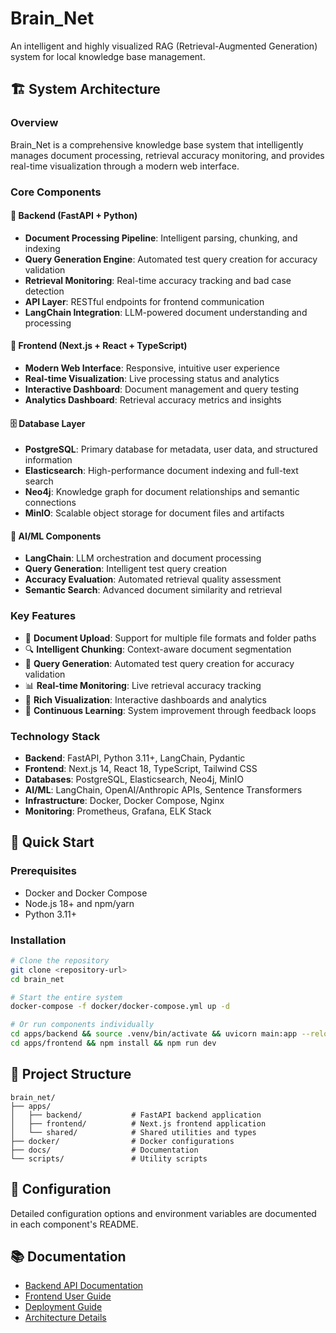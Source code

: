 # Brain_Net

An intelligent and highly visualized RAG (Retrieval-Augmented Generation) system for local knowledge base management.

## 🏗️ System Architecture

### Overview
Brain_Net is a comprehensive knowledge base system that intelligently manages document processing, retrieval accuracy monitoring, and provides real-time visualization through a modern web interface.

### Core Components

#### 🚀 Backend (FastAPI + Python)
- **Document Processing Pipeline**: Intelligent parsing, chunking, and indexing
- **Query Generation Engine**: Automated test query creation for accuracy validation
- **Retrieval Monitoring**: Real-time accuracy tracking and bad case detection
- **API Layer**: RESTful endpoints for frontend communication
- **LangChain Integration**: LLM-powered document understanding and processing

#### 🎨 Frontend (Next.js + React + TypeScript)
- **Modern Web Interface**: Responsive, intuitive user experience
- **Real-time Visualization**: Live processing status and analytics
- **Interactive Dashboard**: Document management and query testing
- **Analytics Dashboard**: Retrieval accuracy metrics and insights

#### 🗄️ Database Layer
- **PostgreSQL**: Primary database for metadata, user data, and structured information
- **Elasticsearch**: High-performance document indexing and full-text search
- **Neo4j**: Knowledge graph for document relationships and semantic connections
- **MinIO**: Scalable object storage for document files and artifacts

#### 🤖 AI/ML Components
- **LangChain**: LLM orchestration and document processing
- **Query Generation**: Intelligent test query creation
- **Accuracy Evaluation**: Automated retrieval quality assessment
- **Semantic Search**: Advanced document similarity and retrieval

### Key Features
- 📁 **Document Upload**: Support for multiple file formats and folder paths
- 🔍 **Intelligent Chunking**: Context-aware document segmentation
- 🎯 **Query Generation**: Automated test query creation for accuracy validation
- 📊 **Real-time Monitoring**: Live retrieval accuracy tracking
- 🎨 **Rich Visualization**: Interactive dashboards and analytics
- 🔄 **Continuous Learning**: System improvement through feedback loops

### Technology Stack
- **Backend**: FastAPI, Python 3.11+, LangChain, Pydantic
- **Frontend**: Next.js 14, React 18, TypeScript, Tailwind CSS
- **Databases**: PostgreSQL, Elasticsearch, Neo4j, MinIO
- **AI/ML**: LangChain, OpenAI/Anthropic APIs, Sentence Transformers
- **Infrastructure**: Docker, Docker Compose, Nginx
- **Monitoring**: Prometheus, Grafana, ELK Stack

## 🚀 Quick Start

### Prerequisites
- Docker and Docker Compose
- Node.js 18+ and npm/yarn
- Python 3.11+

### Installation
```bash
# Clone the repository
git clone <repository-url>
cd brain_net

# Start the entire system
docker-compose -f docker/docker-compose.yml up -d 

# Or run components individually
cd apps/backend && source .venv/bin/activate && uvicorn main:app --reload
cd apps/frontend && npm install && npm run dev
```

## 📁 Project Structure
```
brain_net/
├── apps/
│   ├── backend/           # FastAPI backend application
│   ├── frontend/          # Next.js frontend application
│   └── shared/            # Shared utilities and types
├── docker/                # Docker configurations
├── docs/                  # Documentation
└── scripts/               # Utility scripts
```

## 🔧 Configuration
Detailed configuration options and environment variables are documented in each component's README.

## 📚 Documentation
- [Backend API Documentation](./apps/backend/README.md)
- [Frontend User Guide](./apps/frontend/README.md)
- [Deployment Guide](./docs/deployment.md)
- [Architecture Details](./docs/architecture.md)

